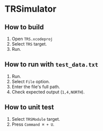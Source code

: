 # TRSimulator

## How to build
1. Open `TRS.xcodeproj`
2. Select `TRS` target.
3. Run.

## How to run with `test_data.txt`
1. Run.
2. Select `File` option.
3. Enter the file's full path.
4. Check expected output (`1,4,NORTH`).

## How to unit test
1. Select `TRSModule` target.
2. Press `Command ⌘ + U`.
